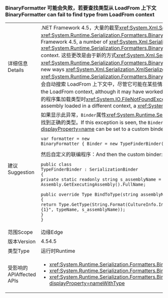 ### <a name="binaryformatter-can-fail-to-find-type-from-loadfrom-context"></a><span data-ttu-id="64756-101">BinaryFormatter 可能会失败，若要查找类型从 LoadFrom 上下文</span><span class="sxs-lookup"><span data-stu-id="64756-101">BinaryFormatter can fail to find type from LoadFrom context</span></span>

|   |   |
|---|---|
|<span data-ttu-id="64756-102">详细信息</span><span class="sxs-lookup"><span data-stu-id="64756-102">Details</span></span>|<span data-ttu-id="64756-103">.NET Framework 4.5，大量的截至<xref:System.Xml.Serialization.XmlSerializer?displayProperty=name>时使用，更改可能会导致反序列化中的差异<xref:System.Runtime.Serialization.Formatters.Binary.BinaryFormatter?displayProperty=name>反序列化具有 LoadFrom 上下文中已加载的类型。</span><span class="sxs-lookup"><span data-stu-id="64756-103">As of .NET Framework 4.5, a number of <xref:System.Xml.Serialization.XmlSerializer?displayProperty=name> changes may cause differences in deserialization when using <xref:System.Runtime.Serialization.Formatters.Binary.BinaryFormatter?displayProperty=name> to deserialize types that had been loaded in the LoadFrom context.</span></span> <span data-ttu-id="64756-104">这些更改是由于新的方式<xref:System.Xml.Serialization.XmlSerializer?displayProperty=name>现在加载这会导致不同的行为的类型时<xref:System.Runtime.Serialization.Formatters.Binary.BinaryFormatter?displayProperty=name>尝试反序列化该类型到更高版本上。</span><span class="sxs-lookup"><span data-stu-id="64756-104">These changes are due to the new ways <xref:System.Xml.Serialization.XmlSerializer?displayProperty=name> now loads a type which causes different behavior when a <xref:System.Runtime.Serialization.Formatters.Binary.BinaryFormatter?displayProperty=name> attempts to deserialize to that type later on.</span></span> <span data-ttu-id="64756-105">默认序列化联编程序不会自动搜索 LoadFrom 上下文中，尽管它可能在某些情况下，基于旧的 XmlSerializer 行为方式工作。</span><span class="sxs-lookup"><span data-stu-id="64756-105">The default serialization binder does not automatically search the LoadFrom context, although it may have worked in some circumstances based on the old behavior of XmlSerializer.</span></span> <span data-ttu-id="64756-106">由于更改，正在从在不同上下文中，加载的程序集加载类型时<xref:System.IO.FileNotFoundException?displayProperty=name>可能引发。</span><span class="sxs-lookup"><span data-stu-id="64756-106">Due to the changes, when a type is being loaded from an assembly loaded in a different context, a <xref:System.IO.FileNotFoundException?displayProperty=name> may be thrown.</span></span>|
|<span data-ttu-id="64756-107">建议</span><span class="sxs-lookup"><span data-stu-id="64756-107">Suggestion</span></span>|<span data-ttu-id="64756-108">如果显示此异常，<code>Binder</code>属性<xref:System.Runtime.Serialization.Formatters.Binary.BinaryFormatter?displayProperty=name>可以将设置为一个自定义 binder，它将找到正确的类型。</span><span class="sxs-lookup"><span data-stu-id="64756-108">If this exception is seen, the <code>Binder</code> property of the <xref:System.Runtime.Serialization.Formatters.Binary.BinaryFormatter?displayProperty=name> can be set to a custom binder that will find the correct type.</span></span><pre><code class="language-C#">var formatter = new BinaryFormatter { Binder = new TypeFinderBinder() }&#13;&#10;</code></pre><span data-ttu-id="64756-109">然后自定义的联编程序：</span><span class="sxs-lookup"><span data-stu-id="64756-109">And then the custom binder:</span></span><pre><code class="language-C#">public class TypeFinderBinder : SerializationBinder&#13;&#10;{&#13;&#10;private static readonly string s_assemblyName = Assembly.GetExecutingAssembly().FullName;&#13;&#10;&#13;&#10;public override Type BindToType(string assemblyName, string typeName)&#13;&#10;{&#13;&#10;return Type.GetType(String.Format(CultureInfo.InvariantCulture, &quot;{0}, {1}&quot;, typeName, s_assemblyName));&#13;&#10;}&#13;&#10;}&#13;&#10;</code></pre>|
|<span data-ttu-id="64756-110">范围</span><span class="sxs-lookup"><span data-stu-id="64756-110">Scope</span></span>|<span data-ttu-id="64756-111">边缘</span><span class="sxs-lookup"><span data-stu-id="64756-111">Edge</span></span>|
|<span data-ttu-id="64756-112">版本</span><span class="sxs-lookup"><span data-stu-id="64756-112">Version</span></span>|<span data-ttu-id="64756-113">4.5</span><span class="sxs-lookup"><span data-stu-id="64756-113">4.5</span></span>|
|<span data-ttu-id="64756-114">类型</span><span class="sxs-lookup"><span data-stu-id="64756-114">Type</span></span>|<span data-ttu-id="64756-115">运行时</span><span class="sxs-lookup"><span data-stu-id="64756-115">Runtime</span></span>|
|<span data-ttu-id="64756-116">受影响的 API</span><span class="sxs-lookup"><span data-stu-id="64756-116">Affected APIs</span></span>|<ul><li><xref:System.Runtime.Serialization.Formatters.Binary.BinaryFormatter?displayProperty=nameWithType></li><li><xref:System.Runtime.Serialization.Formatters.Binary.BinaryFormatter.Deserialize(System.IO.Stream)?displayProperty=nameWithType></li><li><xref:System.Runtime.Serialization.Formatters.Binary.BinaryFormatter.Deserialize(System.IO.Stream,System.Runtime.Remoting.Messaging.HeaderHandler)?displayProperty=nameWithType></li></ul>|

